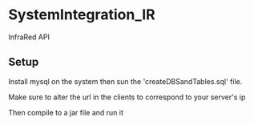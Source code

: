 # SystemIntegration_IR
 InfraRed API

## Setup 
Install mysql on the system then sun the 'createDBSandTables.sql' file. 

Make sure to alter the url in the clients to correspond to your server's ip

Then compile to a jar file and run it